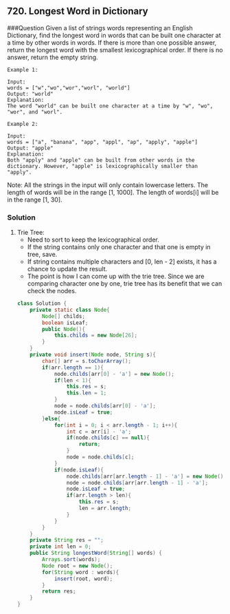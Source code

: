 ## 720. Longest Word in Dictionary

###Question
Given a list of strings words representing an English Dictionary, find the longest word in words that can be built one character at a time by other words in words. If there is more than one possible answer, return the longest word with the smallest lexicographical order.
If there is no answer, return the empty string.

```
Example 1:

Input: 
words = ["w","wo","wor","worl", "world"]
Output: "world"
Explanation: 
The word "world" can be built one character at a time by "w", "wo", "wor", and "worl".

Example 2:

Input: 
words = ["a", "banana", "app", "appl", "ap", "apply", "apple"]
Output: "apple"
Explanation: 
Both "apply" and "apple" can be built from other words in the dictionary. However, "apple" is lexicographically smaller than "apply".
```

Note:
All the strings in the input will only contain lowercase letters.
The length of words will be in the range [1, 1000].
The length of words[i] will be in the range [1, 30].


### Solution
1. Trie Tree: 
	* Need to sort to keep the lexicographical order.
	* If the string contains only one character and that one is empty in tree, save.
	* If string contains multiple characters and [0, len - 2] exists, it has a chance to update the result.
	* The point is how I can come up with the trie tree. Since we are comparing character one by one, trie tree has its benefit that we can check the nodes.
	```Java
	class Solution {
		private static class Node{
			Node[] childs;
			boolean isLeaf;
			public Node(){
				this.childs = new Node[26];
			}
		}
		private void insert(Node node, String s){
			char[] arr = s.toCharArray();
			if(arr.length == 1){
				node.childs[arr[0] - 'a'] = new Node();
				if(len < 1){
					this.res = s;
					this.len = 1;
				}
				node = node.childs[arr[0] - 'a'];
				node.isLeaf = true;
			}else{
				for(int i = 0; i < arr.length - 1; i++){
					int c = arr[i] - 'a';
					if(node.childs[c] == null){
						return;
					}
					node = node.childs[c];
				}
				if(node.isLeaf){
					node.childs[arr[arr.length - 1] - 'a'] = new Node();
					node = node.childs[arr[arr.length - 1] - 'a'];
					node.isLeaf = true;
					if(arr.length > len){
						this.res = s;
						len = arr.length;
					}
				}
			}
		}
		private String res = "";
		private int len = 0;
		public String longestWord(String[] words) {
			Arrays.sort(words);
			Node root = new Node();
			for(String word : words){
				insert(root, word);
			}
			return res;
		}
	}
	```
